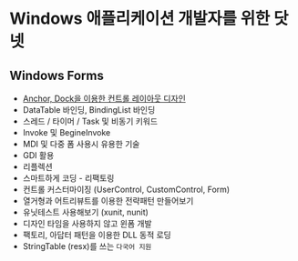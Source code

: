 # Windows 애플리케이션 개발자를 위한 닷넷

## Windows Forms
- [Anchor, Dock을 이용한 컨트롤 레이아웃 디자인](Windows-Forms/1.DesignControlLayout/index.md)
- DataTable 바인딩, BindingList 바인딩
- 스레드 / 타이머 / Task 및 비동기 키워드
- Invoke 및 BegineInvoke
- MDI 및 다중 폼 사용시 유용한 기술
- GDI 활용
- 리플렉션
- 스마트하게 코딩 - 리팩토링
- 컨트롤 커스터마이징 (UserControl, CustomControl, Form)
- 열거형과 어트리뷰트를 이용한 전략패턴 만들어보기
- 유닛테스트 사용해보기 (xunit, nunit)
- 디자인 타임을 사용하지 않고 윈폼 개발
- 팩토리, 아답터 패턴을 이용한 DLL 동적 로딩
- StringTable (resx)를 쓰는 `다국어 지원`
